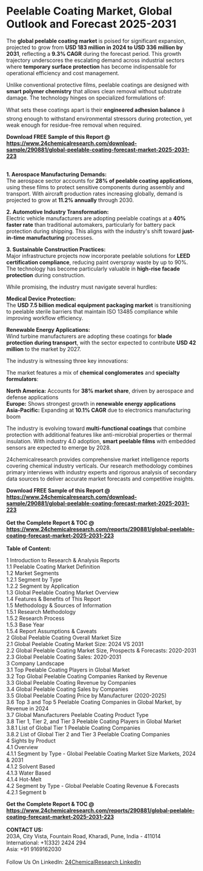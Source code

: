<h1>Peelable Coating Market, Global Outlook and Forecast 2025-2031</h1><p>The <strong>global peelable coating market</strong> is poised for significant expansion, projected to grow from <strong>USD 183 million in 2024 to USD 336 million by 2031</strong>, reflecting a <strong>9.3% CAGR</strong> during the forecast period. This growth trajectory underscores the escalating demand across industrial sectors where <strong>temporary surface protection</strong> has become indispensable for operational efficiency and cost management.</p><p>Unlike conventional protective films, peelable coatings are designed with <strong>smart polymer chemistry</strong> that allows clean removal without substrate damage. The technology hinges on specialized formulations of:</p><p>What sets these coatings apart is their <strong>engineered adhesion balance</strong> â strong enough to withstand environmental stressors during protection, yet weak enough for residue-free removal when required.</p><div><b>Download FREE Sample of this Report @ 
            <a href="https://www.24chemicalresearch.com/download-sample/290881/global-peelable-coating-forecast-market-2025-2031-223">
            https://www.24chemicalresearch.com/download-sample/290881/global-peelable-coating-forecast-market-2025-2031-223</a></b></div><br><p><strong>1. Aerospace Manufacturing Demands:</strong><br>
The aerospace sector accounts for <strong>28% of peelable coating applications</strong>, using these films to protect sensitive components during assembly and transport. With aircraft production rates increasing globally, demand is projected to grow at <strong>11.2% annually</strong> through 2030.</p><p><strong>2. Automotive Industry Transformation:</strong><br>
Electric vehicle manufacturers are adopting peelable coatings at a <strong>40% faster rate</strong> than traditional automakers, particularly for battery pack protection during shipping. This aligns with the industry's shift toward <strong>just-in-time manufacturing</strong> processes.</p><p><strong>3. Sustainable Construction Practices:</strong><br>
Major infrastructure projects now incorporate peelable solutions for <strong>LEED certification compliance</strong>, reducing paint overspray waste by up to 90%. The technology has become particularly valuable in <strong>high-rise facade protection</strong> during construction.</p><p>While promising, the industry must navigate several hurdles:</p><p><strong>Medical Device Protection:</strong><br>
The <strong>USD 7.5 billion medical equipment packaging market</strong> is transitioning to peelable sterile barriers that maintain ISO 13485 compliance while improving workflow efficiency.</p><p><strong>Renewable Energy Applications:</strong><br>
Wind turbine manufacturers are adopting these coatings for <strong>blade protection during transport</strong>, with the sector expected to contribute <strong>USD 42 million</strong> to the market by 2027.</p><p>The industry is witnessing three key innovations:</p><p>The market features a mix of <strong>chemical conglomerates</strong> and <strong>specialty formulators</strong>:</p><p><strong>North America:</strong> Accounts for <strong>38% market share</strong>, driven by aerospace and defense applications<br>
<strong>Europe:</strong> Shows strongest growth in <strong>renewable energy applications</strong><br>
<strong>Asia-Pacific:</strong> Expanding at <strong>10.1% CAGR</strong> due to electronics manufacturing boom</p><p>The industry is evolving toward <strong>multi-functional coatings</strong> that combine protection with additional features like anti-microbial properties or thermal insulation. With industry 4.0 adoption, <strong>smart peelable films</strong> with embedded sensors are expected to emerge by 2028.</p><p>24chemicalresearch provides comprehensive market intelligence reports covering chemical industry verticals. Our research methodology combines primary interviews with industry experts and rigorous analysis of secondary data sources to deliver accurate market forecasts and competitive insights.</p><div><b>Download FREE Sample of this Report @ 
            <a href="https://www.24chemicalresearch.com/download-sample/290881/global-peelable-coating-forecast-market-2025-2031-223">
            https://www.24chemicalresearch.com/download-sample/290881/global-peelable-coating-forecast-market-2025-2031-223</a></b></div><br><div><b>Get the Complete Report & TOC @ 
            <a href="https://www.24chemicalresearch.com/reports/290881/global-peelable-coating-forecast-market-2025-2031-223">
            https://www.24chemicalresearch.com/reports/290881/global-peelable-coating-forecast-market-2025-2031-223</a></b></div><br>
            <b>Table of Content:</b><p>1 Introduction to Research & Analysis Reports<br />
 1.1 Peelable Coating Market Definition<br />
 1.2 Market Segments<br />
 1.2.1 Segment by Type<br />
 1.2.2 Segment by Application<br />
 1.3 Global Peelable Coating Market Overview<br />
 1.4 Features & Benefits of This Report<br />
 1.5 Methodology & Sources of Information<br />
 1.5.1 Research Methodology<br />
 1.5.2 Research Process<br />
 1.5.3 Base Year<br />
 1.5.4 Report Assumptions & Caveats<br />
2 Global Peelable Coating Overall Market Size<br />
 2.1 Global Peelable Coating Market Size: 2024 VS 2031<br />
 2.2 Global Peelable Coating Market Size, Prospects & Forecasts: 2020-2031<br />
 2.3 Global Peelable Coating Sales: 2020-2031<br />
3 Company Landscape<br />
 3.1 Top Peelable Coating Players in Global Market<br />
 3.2 Top Global Peelable Coating Companies Ranked by Revenue<br />
 3.3 Global Peelable Coating Revenue by Companies<br />
 3.4 Global Peelable Coating Sales by Companies<br />
 3.5 Global Peelable Coating Price by Manufacturer (2020-2025)<br />
 3.6 Top 3 and Top 5 Peelable Coating Companies in Global Market, by Revenue in 2024<br />
 3.7 Global Manufacturers Peelable Coating Product Type<br />
 3.8 Tier 1, Tier 2, and Tier 3 Peelable Coating Players in Global Market<br />
 3.8.1 List of Global Tier 1 Peelable Coating Companies<br />
 3.8.2 List of Global Tier 2 and Tier 3 Peelable Coating Companies<br />
4 Sights by Product<br />
 4.1 Overview<br />
 4.1.1 Segment by Type - Global Peelable Coating Market Size Markets, 2024 & 2031<br />
 4.1.2 Solvent Based<br />
 4.1.3 Water Based<br />
 4.1.4 Hot-Melt<br />
 4.2 Segment by Type - Global Peelable Coating Revenue & Forecasts<br />
 4.2.1 Segment b</p><div><b>Get the Complete Report & TOC @ 
            <a href="https://www.24chemicalresearch.com/reports/290881/global-peelable-coating-forecast-market-2025-2031-223">
            https://www.24chemicalresearch.com/reports/290881/global-peelable-coating-forecast-market-2025-2031-223</a></b></div><br><b>CONTACT US:</b><br>
            203A, City Vista, Fountain Road, Kharadi, Pune, India - 411014<br>
            International: +1(332) 2424 294<br>
            Asia: +91 9169162030 <br><br>
            Follow Us On LinkedIn: <a href="https://www.linkedin.com/company/24chemicalresearch/">24ChemicalResearch LinkedIn</a>